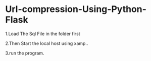 # Url-compression-Using-Python-Flask
1.Load The Sql File in the folder first



2.Then Start the local host using xamp..




3.run the program.
